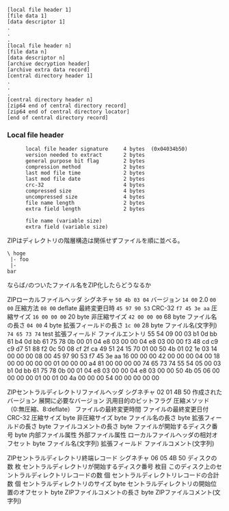 

```
[local file header 1]
[file data 1]
[data descriptor 1]
.
.
.
[local file header n]
[file data n]
[data descriptor n]
[archive decryption header]
[archive extra data record]
[central directory header 1]
.
.
.
[central directory header n]
[zip64 end of central directory record]
[zip64 end of central directory locator]
[end of central directory record]
```

### Local file header
```
      local file header signature     4 bytes  (0x04034b50)
      version needed to extract       2 bytes
      general purpose bit flag        2 bytes
      compression method              2 bytes
      last mod file time              2 bytes
      last mod file date              2 bytes
      crc-32                          4 bytes
      compressed size                 4 bytes
      uncompressed size               4 bytes
      file name length                2 bytes
      extra field length              2 bytes

      file name (variable size)
      extra field (variable size)
```





ZIPはディレクトリの階層構造は関係せずファイルを順に並べる。

```
\ hoge
 |- foo
 |-
bar
```

ならば`/`のついたファイル名をZIP化したらどうなるか


ZIPローカルファイルヘッダ
シグネチャ `50 4b 03 04`
バージョン `14 00` 2.0
`00 00`
圧縮方法 `08 00` deflate
最終変更日時 `45 97 90 53`
CRC-32 `f7 45 3e aa`
圧縮サイズ `16 00 00 00` 20 byte
非圧縮サイズ `42 00 00 00` 68 byte
ファイル名の長さ `04 00` 4 byte
拡張フィールドの長さ `1c 00` 28 byte
ファイル名(文字列) `74 65 73 74` test
拡張フィールド
ファイルエントリ
55 54 09 00 03 b1 0d bb 61 b4 0d bb 61 75
78 0b 00 01 04 e8 03 00 00 04 e8 03 00 00 f3 48
cd c9 c9 d7 51 88 f2 0c 50 08 cf 2f ca 49 51 24
15 70 01 00 50 4b 01 02 1e 03 14 00 00 00 08 00
45 97 90 53 f7 45 3e aa 16 00 00 00 42 00 00 00
04 00 18 00 00 00 00 00 01 00 00 00 a4 81 00 00
00 00 74 65 73 74 55 54 05 00 03 b1 0d bb 61 75
78 0b 00 01 04 e8 03 00 00 04 e8 03 00 00 50 4b
05 06 00 00 00 00 01 00 01 00 4a 00 00 00 54 00
00 00 00 00

ZIPセントラルディレクトリファイルヘッダ
シグネチャ 02 01 4B 50
作成されたバージョン
展開に必要なバージョン
汎用目的のビットフラグ
圧縮メソッド　（0:無圧縮、8:deflate）
ファイルの最終変更時間
ファイルの最終変更日付
CRC-32
圧縮サイズ byte
非圧縮サイズ byte
ファイル名の長さ byte
拡張フィールドの長さ byte
ファイルコメントの長さ byte
ファイルが開始するディスク番号 byte
内部ファイル属性
外部ファイル属性
ローカルファイルヘッダの相対オフセット byte
ファイル名(文字列)
拡張フィールド
ファイルコメント(文字列)

ZIPセントラルディレクトリ終端レコード
シグネチャ 06 05 4B 50
ディスクの数 枚
セントラルディレクトリが開始するディスク番号 枚目
このディスク上のセントラルディレクトリレコードの数 個
セントラルディレクトリレコードの合計数 個
セントラルディレクトリのサイズ byte
セントラルディレクトリの開始位置のオフセット byte
ZIPファイルコメントの長さ byte
ZIPファイルコメント(文字列)
